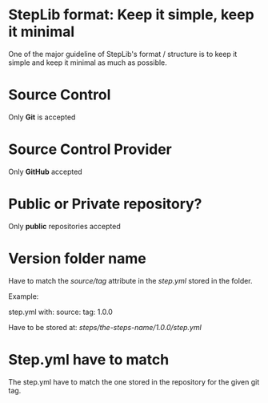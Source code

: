 
# StepLib format: Keep it simple, keep it minimal

One of the major guideline of StepLib's format / structure is to keep it simple and keep it minimal as much as possible.


# Source Control

Only **Git** is accepted


# Source Control Provider

Only **GitHub** accepted


# Public or Private repository?

Only **public** repositories accepted


# Version folder name

Have to match the *source/tag* attribute in the *step.yml* stored in the folder.

Example:

step.yml with:
    source:
        tag: 1.0.0

Have to be stored at: *steps/the-steps-name/1.0.0/step.yml*

# Step.yml have to match

The step.yml have to match the one stored in the repository for the given git tag.
